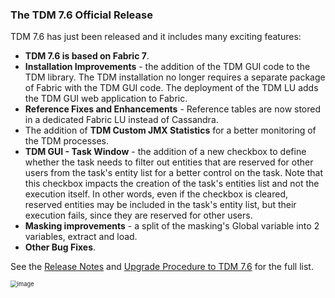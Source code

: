 ### The TDM 7.6 Official Release

TDM 7.6  has just been released and it includes many exciting features:

* **TDM 7.6 is based on Fabric 7**.
* **Installation Improvements** - the addition of the TDM GUI code to the TDM library. The TDM installation no longer requires a separate package of Fabric with the TDM GUI code. The deployment of the TDM LU adds the TDM GUI web application to Fabric.
* **Reference Fixes and Enhancements** - Reference tables are now stored in a dedicated Fabric LU instead of Cassandra.
* The addition of **TDM Custom JMX Statistics** for a better monitoring of the TDM processes.
* **TDM GUI - Task Window** - the addition of a new checkbox to define whether the task needs to filter out entities that are reserved for other users from the task's entity list for a better control on the task.  Note that this checkbox impacts the creation of the task's entities list and not the execution itself. In other words, even if the checkbox is cleared, reserved entities may be included in the task's entity list, but their execution fails, since they are reserved for other users. 
* **Masking improvements** - a split of the masking's Global variable into 2 variables, extract and load.
* **Other Bug Fixes**.

See the [Release Notes](https://support.k2view.com/Academy/Release_Notes_And_Upgrade/TDM-V7.6/TDM_Release_Notes_V7.6.pdf.html) and [Upgrade Procedure to TDM 7.6](https://support.k2view.com/Academy/Release_Notes_And_Upgrade/TDM-V7.6/TDM_Upgrade_Procedure_to_V7.6.pdf.html) for the full list.

<img src="images/img10.png" alt="image" style="zoom: 67%;" />

